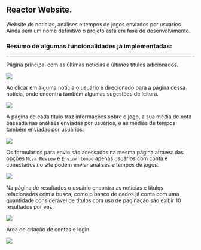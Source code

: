 ## Reactor Website.

Website de notícias, análises e tempos de jogos enviados por usuários. 
Ainda sem um nome definitivo o projeto está em fase de desenvolvimento.
<br>
### Resumo de algumas funcionalidades já implementadas:
<hr>

Página principal com as últimas notícias e últimos títulos adicionados.

<img src="https://github.com/MayconPCampos/Website/blob/main/readme%20images/website%20(3).jpg?raw=true"/>

Ao clicar em alguma notícia o usuário é direcionado para a página dessa notícia, onde encontra também algumas sugestões de leitura. 

<img src="https://github.com/MayconPCampos/Website/blob/main/readme%20images/website%20(7).jpg?raw=true"/>

A página de cada título traz informações sobre o jogo, a sua média de nota baseada nas análises enviadas por usuários, e as médias de tempos também enviadas por usuários.

<img src="https://github.com/MayconPCampos/Website/blob/main/readme%20images/website%20(1).jpg?raw=true"/>

Os formulários para envio são acessados na mesma página atrávez das opções `Nova Review` e `Enviar tempo` apenas usuários com conta e conectados no site podem enviar análises e tempos de jogos.

<img src="https://github.com/MayconPCampos/Website/blob/main/readme%20images/website%20(6).jpg?raw=true"/>

Na página de resultados o usuário encontra as notícias e títulos relacionados com a busca, como o banco de dados já conta com uma quantidade considerável de títulos com uso de paginação são exibir 10 resultados por vez.

<img src="https://github.com/MayconPCampos/Website/blob/main/readme%20images/website%20(2).jpg?raw=true"/>

Área de criação de contas e login.

<img src="https://github.com/MayconPCampos/Website/blob/main/readme%20images/website%20(5).jpg?raw=true"/>

